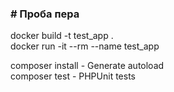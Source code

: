 <h3># Проба пера </h3>

docker build -t test_app . <br>
docker run -it --rm --name test_app

composer install - Generate autoload <br>
composer test - PHPUnit tests
